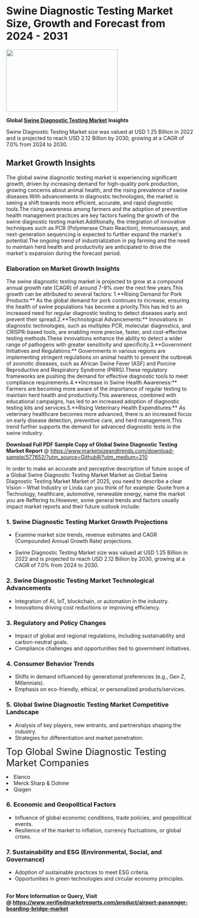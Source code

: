 <H1>Swine Diagnostic Testing Market Size, Growth and Forecast from 2024 - 2031</H1><img class="aligncenter size-medium wp-image-584254" src="https://thirdeyenews.in/wp-content/uploads/2024/09/Global-Market-Research-300x168.jpeg" alt="" width="300" height="168" /><p><strong>Global&nbsp;<a href="https://www.marketsizeandtrends.com/download-sample/577652/?utm_source=Github8j?utm_medium=210">Swine Diagnostic Testing Market</a> Insights</strong></p><p>Swine Diagnostic Testing Market size was valued at USD 1.25 Billion in 2022 and is projected to reach USD 2.12 Billion by 2030, growing at a CAGR of 7.0% from 2024 to 2030.</p><p><h2>Market Growth Insights</h2> The global swine diagnostic testing market is experiencing significant growth, driven by increasing demand for high-quality pork production, growing concerns about animal health, and the rising prevalence of swine diseases.With advancements in diagnostic technologies, the market is seeing a shift towards more efficient, accurate, and rapid diagnostic tools.The rising awareness among farmers and the adoption of preventive health management practices are key factors fueling the growth of the swine diagnostic testing market.Additionally, the integration of innovative techniques such as PCR (Polymerase Chain Reaction), immunoassays, and next-generation sequencing is expected to further expand the market's potential.The ongoing trend of industrialization in pig farming and the need to maintain herd health and productivity are anticipated to drive the market's expansion during the forecast period.<h3>Elaboration on Market Growth Insights</h3> The swine diagnostic testing market is projected to grow at a compound annual growth rate (CAGR) of around 7-9% over the next few years.This growth can be attributed to several factors: 1.**Rising Demand for Pork Products:** As the global demand for pork continues to increase, ensuring the health of swine populations has become a priority.This has led to an increased need for regular diagnostic testing to detect diseases early and prevent their spread.2.**Technological Advancements:** Innovations in diagnostic technologies, such as multiplex PCR, molecular diagnostics, and CRISPR-based tools, are enabling more precise, faster, and cost-effective testing methods.These innovations enhance the ability to detect a wider range of pathogens with greater sensitivity and specificity.3.**Government Initiatives and Regulations:** Governments in various regions are implementing stringent regulations on animal health to prevent the outbreak of zoonotic diseases, such as African Swine Fever (ASF) and Porcine Reproductive and Respiratory Syndrome (PRRS).These regulatory frameworks are pushing the demand for effective diagnostic tools to meet compliance requirements.4.**Increase in Swine Health Awareness:** Farmers are becoming more aware of the importance of regular testing to maintain herd health and productivity.This awareness, combined with educational campaigns, has led to an increased adoption of diagnostic testing kits and services.5.**Rising Veterinary Health Expenditures:** As veterinary healthcare becomes more advanced, there is an increased focus on early disease detection, preventive care, and herd management.This trend further supports the demand for advanced diagnostic tests in the swine industry.<p><span class=""><strong>Download Full PDF Sample Copy of Global Swine Diagnostic Testing Market Report</strong> @ <a href="https://www.marketsizeandtrends.com/download-sample/577652/?utm_source=Github8j?utm_medium=210" target="_blank">https://www.marketsizeandtrends.com/download-sample/577652/?utm_source=Github8j?utm_medium=210</a></span></p><p>In order to make an accurate and perceptive description of future scope of a Global&nbsp;Swine Diagnostic Testing Market Market as Global&nbsp;Swine Diagnostic Testing Market Market of 2025, you need to describe a clear Vision &ndash; What Industry or Linda can you think of for example: Quote from a Technology, healthcare, automotive, renewable energy, name the market you are Reffering to.However, some general trends and factors usually impact market reports and their future outlook include:</p><h3>1.&nbsp;<strong>Swine Diagnostic Testing Market Growth Projections</strong></h3><ul><li>Examine market size trends, revenue estimates and CAGR (Compounded Annual Growth Rate) projections.</li><li><p>Swine Diagnostic Testing Market size was valued at USD 1.25 Billion in 2022 and is projected to reach USD 2.12 Billion by 2030, growing at a CAGR of 7.0% from 2024 to 2030.</p></li></ul><h3>2.&nbsp;<strong>Swine Diagnostic Testing Market Technological Advancements</strong></h3><ul><li>Integration of AI, IoT, blockchain, or automation in the industry.</li><li>Innovations driving cost reductions or improving efficiency.</li></ul><h3>3.&nbsp;<strong>Regulatory and Policy Changes</strong></h3><ul><li>Impact of global and regional regulations, including sustainability and carbon-neutral goals.</li><li>Compliance challenges and opportunities tied to government initiatives.</li></ul><h3>4.&nbsp;<strong>Consumer Behavior Trends</strong></h3><ul><li>Shifts in demand influenced by generational preferences (e.g., Gen Z, Millennials).</li><li>Emphasis on eco-friendly, ethical, or personalized products/services.</li></ul><h3>5.&nbsp;<strong>Global Swine Diagnostic Testing Market Competitive Landscape</strong></h3><ul><li>Analysis of key players, new entrants, and partnerships shaping the industry.</li><li>Strategies for differentiation and market penetration.</li></ul><p data-pm-slice="1 1 []"><span style="color: inherit; font-family: inherit; font-size: 25px;">Top Global Swine Diagnostic Testing Market Companies</span></p><div class="" data-test-id=""><p><li>Elanco</li><li> Merck Sharp & Dohme</li><li> Qiagen</li></p></div><h3>6.&nbsp;<strong>Economic and Geopolitical Factors</strong></h3><ul><li>Influence of global economic conditions, trade policies, and geopolitical events.</li><li>Resilience of the market to inflation, currency fluctuations, or global crises.</li></ul><h3>7.&nbsp;<strong>Sustainability and ESG (Environmental, Social, and Governance)</strong></h3><ul><li>Adoption of sustainable practices to meet ESG criteria.</li><li>Opportunities in green technologies and circular economy principles.</li></ul><h2><strong style="font-size: 14px;">For More Information or Query, Visit @&nbsp;</strong><a style="background-color: #ffffff; font-size: 14px;" href="https://www.marketsizeandtrends.com/report/swine-diagnostic-testing-market/" target="_blank">https://www.verifiedmarketreports.com/product/airport-passenger-boarding-bridge-market</a></h2>
